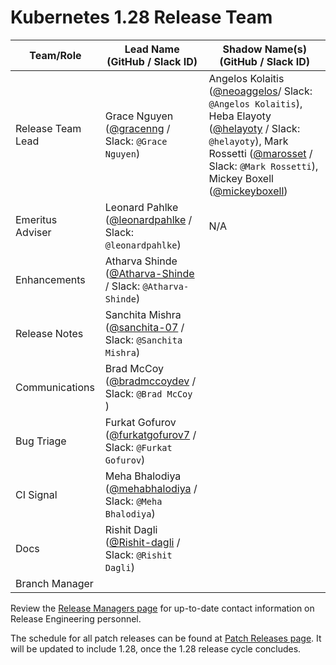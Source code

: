 # Kubernetes 1.28 Release Team

| **Team/Role** | **Lead Name** (**GitHub / Slack ID**) | **Shadow Name(s) (GitHub / Slack ID)** |
|----------|----------------------------------|----------------------------------------|
| Release Team Lead | Grace Nguyen ([@gracenng](https://github.com/gracenng) / Slack: `@Grace Nguyen`) | Angelos Kolaitis ([@neoaggelos](https://github.com/neoaggelos)/ Slack: `@Angelos Kolaitis`), Heba Elayoty ([@helayoty](https://github.com/helayoty) / Slack: `@helayoty`), Mark Rossetti ([@marosset](https://github.com/marosset) / Slack: `@Mark Rossetti`), Mickey Boxell ([@mickeyboxell](https://github.com/mickeyboxell))|
| Emeritus Adviser | Leonard Pahlke ([@leonardpahlke](https://github.com/leonardpahlke) / Slack: `@leonardpahlke`) | N/A |
| Enhancements | Atharva Shinde ([@Atharva-Shinde](https://github.com/Atharva-Shinde) / Slack: `@Atharva-Shinde`) | |
| Release Notes | Sanchita Mishra ([@sanchita-07](https://github.com/sanchita-07) / Slack: `@Sanchita Mishra`) | |
| Communications | Brad McCoy ([@bradmccoydev](https://github.com/bradmccoydev) / Slack: `@Brad McCoy` ) | |
| Bug Triage | Furkat Gofurov ([@furkatgofurov7](https://github.com/furkatgofurov7) / Slack: `@Furkat Gofurov`) | |
| CI Signal | Meha Bhalodiya ([@mehabhalodiya](https://github.com/mehabhalodiya) / Slack: `@Meha Bhalodiya`) | |
| Docs | Rishit Dagli ([@Rishit-dagli](https://github.com/Rishit-dagli) / Slack: `@Rishit Dagli`) | |
| Branch Manager | | |

Review the [Release Managers page](https://github.com/kubernetes/website/blob/main/content/en/releases/release-managers.md) for up-to-date contact information on Release Engineering personnel.

The schedule for all patch releases can be found at [Patch Releases page](https://github.com/kubernetes/website/blob/main/content/en/releases/patch-releases.md). It will be updated to include 1.28, once the 1.28 release cycle concludes.
